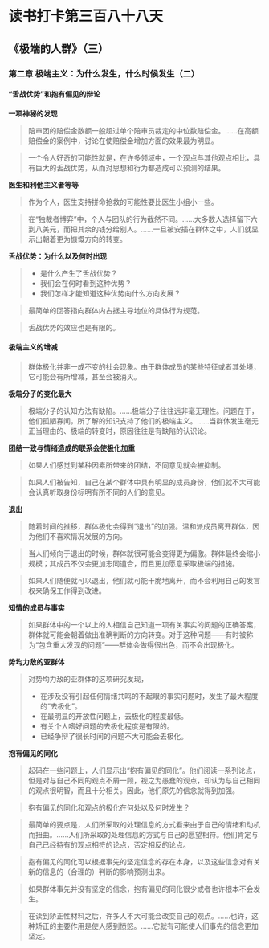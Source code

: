 读书打卡第三百八十八天
===

《极端的人群》（三）
---

### 第二章 极端主义：为什么发生，什么时候发生（二）

#### “舌战优势”和抱有偏见的辩论

**一项神秘的发现**

> 陪审团的赔偿金数额一般超过单个陪审员裁定的中位数赔偿金。……在高额赔偿金的案例中，讨论在使赔偿金增加方面的效果最为明显。

> 一个令人好奇的可能性就是，在许多领域中，一个观点与其他观点相比，具有巨大的舌战优势，从而对思想和行为都造成可以预测的结果。

**医生和利他主义者等等**

> 作为个人，医生支持拼命抢救的可能性要比医生小组小一些。

> 在“独裁者博弈”中，个人与团队的行为截然不同。……大多数人选择留下六到八美元，而把其余的钱分给别人。……一旦被安插在群体之中，人们就显示出朝着更为慷慨方向的转变。

**舌战优势：为什么以及何时出现**

> * 是什么产生了舌战优势？
> * 我们会在何时看到这种优势？
> * 我们怎样才能知道这种优势向什么方向发展？

> 最简单的回答指向群体内占据主导地位的具体行为规范。

> 舌战优势的效应也是有限的。

#### 极端主义的增减

> 群体极化并非一成不变的社会现象。由于群体成员的某些特征或者其处境，它可能会有所增减，甚至会被消灭。

**极端分子的变化最大**

> 极端分子的认知方法有缺陷。……极端分子往往远非毫无理性。问题在于，他们孤陋寡闻，所了解的知识支持了他们的极端主义。……当群体发生毫无正当理由的、极端的转变时，原因往往是有缺陷的认识论。

**团结一致与情绪造成的联系会使极化加重**

> 如果人们感觉到某种因素所带来的团结，不同意见就会被抑制。

> 如果人们被告知，自己在某个群体中具有明显的成员身份，他们就不大可能会认真听取身份标明有所不同的人们的意见。

**退出**

> 随着时间的推移，群体极化会得到“退出”的加强。温和派成员离开群体，因为他们不喜欢情况发展的方向。

> 当人们倾向于退出的时候，群体就很可能会变得更为偏激。群体最终会缩小规模；其成员不仅会更加志同道合，而且更加愿意采取极端的措施。

> 如果人们随便就可以退出，他们就可能干脆地离开，而不会利用自己的发言权来确保工作得到改进。

**知情的成员与事实**

> 如果群体中的一个以上的人相信自己知道一项有关事实的问题的正确答案，群体就可能会朝着做出准确判断的方向转变。对于这种问题——有时被称为“包含重大发现的问题”——群体会做得很出色，而不会出现极化。

**势均力敌的亚群体**

> 对势均力敌的亚群体的这项研究发现，
> * 在涉及没有引起任何情绪共鸣的不起眼的事实问题时，发生了最大程度的“去极化”。
> * 在最明显的开放性问题上，去极化的程度最低。
> * 有关个人嗜好问题的去极化程度是有限的。
> * 已经争辩了很长时间的问题不大可能会去极化。

**抱有偏见的同化**

> 起码在一些问题上，人们显示出“抱有偏见的同化”。他们阅读一系列论点，但是对与自己不同的观点不屑一顾，视之为愚蠢的观点，却认为与自己相同的观点很明智，而且十分相关。因此，他们原先的信念就得到加强。

> 抱有偏见的同化和观点的极化在何处以及何时发生？

> 最简单的要点是，人们所采取的处理信息的方式看来由于自己的情绪和动机而扭曲。……人们所采取的处理信息的方式与自己的愿望相符。他们肯定与自己已经持有的观点相符的论点，否定相反的论点。

> 抱有偏见的同化可以根据事先的坚定信念的存在本身，以及这些信念对有关新的信息的（合理的）判断的影响预测出来。

> 如果群体事先并没有坚定的信念，抱有偏见的同化很少或者也许根本不会发生。

> 在读到矫正性材料之后，许多人不大可能会改变自己的观点。……也许，这种矫正的主要作用是使人感到愤怒。……它就有可能使人们事先的信念更加坚定。